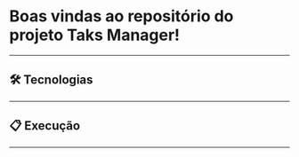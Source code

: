 # Boas vindas ao repositório do projeto Taks Manager!

---

## 🛠 Tecnologias

---

## 📋 Execução

---
